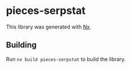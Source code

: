 # pieces-serpstat

This library was generated with [Nx](https://nx.dev).

## Building

Run `nx build pieces-serpstat` to build the library.
